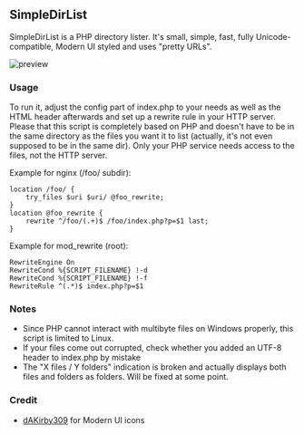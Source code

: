 ## SimpleDirList

SimpleDirList is a PHP directory lister. It's small, simple, fast, fully Unicode-compatible, Modern UI styled and uses "pretty URLs".

![preview](http://s1.directupload.net/images/120915/d3sfqqdx.png "Preview")

### Usage

To run it, adjust the config part of index.php to your needs as well as the HTML header afterwards and set up a rewrite rule in your HTTP server.
Please that this script is completely based on PHP and doesn't have to be in the same directory as the files you want it to list (actually, it's not even supposed to be in the same dir). Only your PHP service needs access to the files, not the HTTP server.

Example for nginx (/foo/ subdir):

    location /foo/ {
        try_files $uri $uri/ @foo_rewrite;
    }
    location @foo_rewrite {
        rewrite ^/foo/(.+)$ /foo/index.php?p=$1 last;
    }
    
Example for mod_rewrite (root):

    RewriteEngine On
    RewriteCond %{SCRIPT_FILENAME} !-d
    RewriteCond %{SCRIPT_FILENAME} !-f
    RewriteRule ^(.*)$ index.php?p=$1

### Notes

* Since PHP cannot interact with multibyte files on Windows properly, this script is limited to Linux.
* If your files come out corrupted, check whether you added an UTF-8 header to index.php by mistake
* The "X files / Y folders" indication is broken and actually displays both files and folders as folders. Will be fixed at some point.

### Credit

* [dAKirby309] for Modern UI icons

[dAKirby309]: http://dakirby309.deviantart.com/

